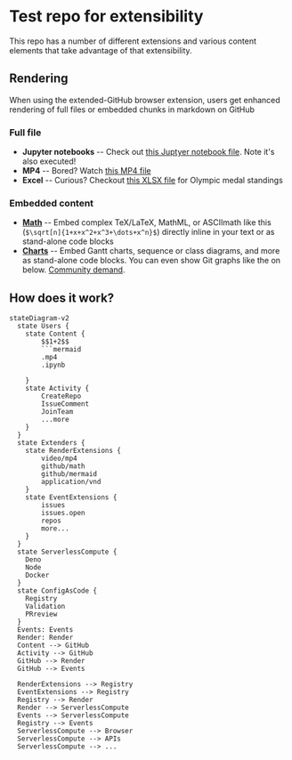 # Test repo for extensibility

This repo has a number of different extensions and various content elements that take advantage of that extensibility.

## Rendering
When using the extended-GitHub browser extension, users get enhanced rendering of full files or embedded chunks in markdown on GitHub 

### Full file

* **Jupyter notebooks** -- Check out [this Juptyer notebook file](Lorenz.ipynb). Note it's also executed!
* **MP4** -- Bored? Watch [this MP4 file](clearlynoticed.mp4)
* **Excel** -- Curious? Checkout [this XLSX file](olympics.xlsx) for Olympic medal standings

### Embedded content

* [**Math**](math.md) -- Embed complex TeX/LaTeX, MathML, or ASCIImath like this (`$\sqrt[n]{1+x+x^2+x^3+\dots+x^n}$`) directly inline in your text or as stand-alone code blocks
* [**Charts**](charts.md) -- Embed Gantt charts, sequence or class diagrams, and more as stand-alone code blocks. You can even show Git graphs like the on below. [Community demand](https://github.com/github/markup/issues/533).

## How does it work?

```mermaid
stateDiagram-v2
  state Users {
    state Content {
        $$1+2$$
        ```mermaid
        .mp4
        .ipynb

    }
    state Activity {
        CreateRepo
        IssueComment
        JoinTeam
        ...more
    }
  }
  state Extenders {
    state RenderExtensions {
        video/mp4
        github/math
        github/mermaid
        application/vnd
    }  
    state EventExtensions {
        issues
        issues.open
        repos
        more...
    }  
  }
  state ServerlessCompute {
    Deno
    Node
    Docker
  }
  state ConfigAsCode {
    Registry
    Validation
    PRreview
  }
  Events: Events
  Render: Render
  Content --> GitHub
  Activity --> GitHub
  GitHub --> Render
  GitHub --> Events

  RenderExtensions --> Registry
  EventExtensions --> Registry
  Registry --> Render
  Render --> ServerlessCompute
  Events --> ServerlessCompute
  Registry --> Events
  ServerlessCompute --> Browser
  ServerlessCompute --> APIs
  ServerlessCompute --> ...
```

